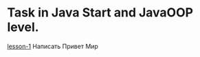 # Task in Java Start and JavaOOP level.

<a href="https://github.com/tikserziku/Java-Course_DMdev_001/blob/main/lesson-1/src/HelloWorld.java">lesson-1</a>  Написать Привет Мир
